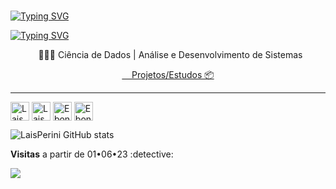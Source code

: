 ### 
[![Typing SVG](https://readme-typing-svg.herokuapp.com?font=Fira+Code&weight=500&size=18&duration=4000&pause=1000&color=F7F7F7&center=falso&vCenter=falso&repeat=verdadeiro&width=430&lines=Ol%C3%A1+%F0%9F%98%84)](https://git.io/typing-svg)

[![Typing SVG](https://readme-typing-svg.herokuapp.com/?color=F7F7F7&size=18&center=true&vCenter=true&width=1000&lines=Olá!+😄)](https://git.io/typing-svg)
<p align="justify" fontsize="6">


<p align="center">
                 &nbsp; &nbsp; 👩🏼‍🎓 Ciência de Dados | Análise e Desenvolvimento de Sistemas &nbsp;
  </p> 
 </p> 
  <p align="center">
   <!-- <a href="https://leonardoalves.netlify.app/">🚧 Portfolio &nbsp; &nbsp; ||  </a>-->
    <a href="https://github.com/LaisPerini?tab=repositories"> &nbsp; &nbsp; Projetos/Estudos 📦</a>  
 </p>
  <p align="center">
  </p>
</p>
<hr/>
<p align="center">  
</p>

<a href="https://api.whatsapp.com/send?phone=5511970404227" target="_blank"><img align="center" alt="Lais Perini" height="30" width="30" src="https://user-images.githubusercontent.com/52077278/135926000-c3344d2c-7ec3-4272-b90c-08196c24e9c4.png"></a>
  <a href="mailto:laisperini2@gmail.com" target="_blank"><img align="center" alt="LaisPerini" height="30" width="30" src="https://user-images.githubusercontent.com/52077278/135926148-30e0cd29-92a2-46ca-ad8d-28fa6175e58a.png"></a>
  <a href="https://linkedin.com/in/laisperinii" target="_blank"><img align="center" alt="Ebony SyS" height="30" width="30" src="https://user-images.githubusercontent.com/52077278/135925928-32dab723-cd9f-4b40-aa16-2397ff1221b3.png"></a>
  <a href="https://instagram.com/laisperinii/" target="_blank"><img align="center" alt="Ebony SyS" height="30" width="30" src="https://user-images.githubusercontent.com/52077278/135925755-413332a2-0141-4a84-bf74-8fbc05f02734.png"></a>

  
![LaisPerini GitHub stats](https://github-readme-stats.vercel.app/api?username=LaisPerini&theme=omni&show_icons=true)

<p align="left"><strong> Visitas</strong> a partir de 01•06•23 :detective: <br>
<p align="left"> 
   <img alingn="left" src="https://profile-counter.glitch.me/LaisPerini/count.svg" />
</p>
